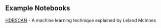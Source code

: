 ## Example Notebooks
[HDBSCAN](ExampleNotebooks/How_HDBSCAN_Works.ipynb) - A machine learning technique explained by Leland McInnes
